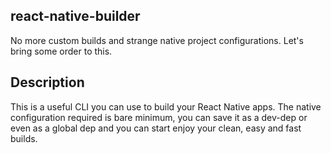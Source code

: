 ## react-native-builder

No more custom builds and strange native project configurations.
Let's bring some order to this.

## Description

This is a useful CLI you can use to build your React Native apps.
The native configuration required is bare minimum, you can save it as a dev-dep or even as a global dep and you can start enjoy your clean, easy and fast builds.